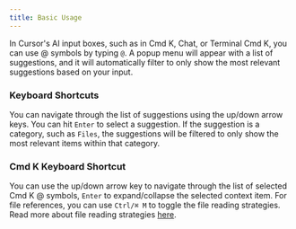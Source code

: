 ```yaml
---
title: Basic Usage 
---
```



In Cursor's AI input boxes, such as in Cmd K, Chat, or Terminal Cmd K, you can use @ symbols by typing `@`. A popup menu will appear with a list of suggestions, 
and it will automatically filter to only show the most relevant suggestions based on your input.

### Keyboard Shortcuts

You can navigate through the list of suggestions using the up/down arrow keys. You can hit `Enter` to select a suggestion. If the suggestion is a category, such as `Files`,
the suggestions will be filtered to only show the most relevant items within that category.





### Cmd K Keyboard Shortcut

You can use the up/down arrow key to navigate through the list of selected Cmd K @ symbols, `Enter` to expand/collapse the selected context item. For file references, you can use 
`Ctrl/⌘ M` to toggle the file reading strategies. Read more about file reading strategies [here](/context/@-symbols/@-files#cmd-k-chunking-strategy).

